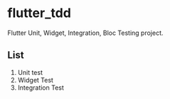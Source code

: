 # flutter_tdd
Flutter Unit, Widget, Integration, Bloc Testing project.

## List
1. Unit test
2. Widget Test
3. Integration Test
